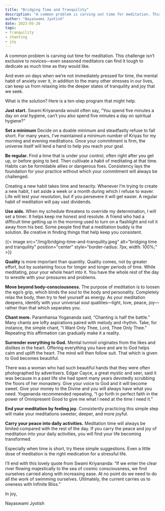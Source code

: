 ```yaml
---
title: "Bridging Time and Tranquility"
description: "A common problem is carving out time for meditation. This challenge isn’t exclusive to novices—even seasoned meditators can find it tough to dedicate as much time as they would like."
author: "Nayaswami Jyotish"
date: 2023-05-26
tags:
- tranquility
- chanting
- joy
---
```


A common problem is carving out time for meditation. This challenge isn’t exclusive to novices—even seasoned meditators can find it tough to dedicate as much time as they would like.

And even on days when we’re not immediately pressed for time, the mental habit of anxiety over it, in addition to the many other stresses in our lives, can keep us from relaxing into the deeper states of tranquility and joy that we seek.

What is the solution? Here is a ten-step program that might help.

**Just start.** Swami Kriyananda would often say, “You spend five minutes a day on oral hygiene, can’t you also spend five minutes a day on spiritual hygiene?”

**Set a minimum** Decide on a doable minimum and steadfastly refuse to fall short. For many years, I’ve maintained a minimum number of Kriyas for my morning and evening meditations. Once your commitment is firm, the universe itself will lend a hand to help you reach your goal.

**Be regular.** Find a time that is under your control, often right after you get up, or before going to bed. Then cultivate a habit of meditating at that time. Habits can be formidable allies or dangerous foes. Consistency lays the foundation for your practice without which your commitment will always be challenged.

Creating a new habit takes time and tenacity. Whenever I’m trying to create a new habit, I set aside a week or a month during which I refuse to waver. Life will test your resolution, but if you persevere it will get easier. A regular habit of meditation will pay vast dividends.

**Use aids.** When my schedule threatens to override my determination, I will set a timer. It helps keep me honest and resolute. A friend who had a difficult time getting up in the morning used to turn on a flashlight and roll it away from his bed. Some people find that a meditation buddy is the solution. Be creative in finding things that help keep you consistent.

{{< image src="/img/bridging-time-and-tranquility.jpeg" alt="bridging time and tranquility" position="center" style="border-radius: 7px; width: 100%;" >}}

**Quality** is more important than quantity. Quality comes, not by greater effort, but by sustaining focus for longer and longer periods of time. While meditating, pour your whole heart into it. You have the whole rest of the day to wrestle with your pressures and problems.

**Move beyond body-consciousness.** The purpose of meditation is to loosen the ego’s grip, which binds the soul to the body and personality. Completely relax the body, then try to feel yourself as energy. As your meditation deepens, identify with your universal soul qualities—light, love, peace, joy—rather than that which separates you.

**Chant more.** Paramhansa Yogananda said, “Chanting is half the battle.” Many chants are lofty aspirations paired with melody and rhythm. Take, for instance, the simple chant, “I Want Only Thee, Lord, Thee Only Thee.” Repeating this affirmation can gradually make it a reality.

**Surrender everything to God.** Mental turmoil originates from the likes and dislikes in the heart. Offering everything you have and are to God helps calm and uplift the heart. The mind will then follow suit. That which is given to God becomes beautiful.

There was a woman who had such beautiful hands that they were often photographed by advertisers. Edgar Cayce, a great mystic and seer, said it was because in a past life she had spent many years devotedly scrubbing the floors of her monastery. Give your voice to God and it will become sweet. Give your money to the Divine and you will always have what you need. Yogananda recommended repeating, “I go forth in perfect faith in the power of Omnipresent Good to give me what I need at the time I need it.”

**End your meditation by feeling joy.** Consistently practicing this simple step will make your meditations sweeter, deeper, and more joyful.

**Carry your peace into daily activities.** Meditation time will always be limited compared with the rest of the day. If you carry the peace and joy of meditation into your daily activities, you will find your life becoming transformed.

Especially when time is short, try these simple suggestions. Even a little dose of meditation is the right medication for a stressful life.

I’ll end with this lovely quote from Swami Kriyananda: “If we enter the clear river flowing majestically to the sea of cosmic consciousness, we find ourselves carried along with increasing ease. At no point do we need to do all the work of swimming ourselves. Ultimately, the current carries us to oneness with Infinite Bliss.”

In joy,

Nayaswami Jyotish
